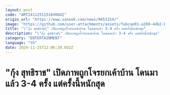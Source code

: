 ```yaml
---
layout: post
code: "ART24112511516V0O4I"
origin_url: "https://www.sanook.com/news/9653154/"
image: "https://github.com/user-attachments/assets/fabcae01-a269-44b2-b3a5-08b4cc6446e5"
title: "\"กุ้ง สุทธิราช\" เปิดภาพถูกโจรยกเค้าบ้าน โดนมาแล้ว 3-4 ครั้ง แต่ครั้งนี้หนักสุด"
description: "\"กุ้ง สุทธิราช\" เปิดภาพถูกโจรยกเค้าบ้าน โดนมาแล้ว 3-4 ครั้ง แต่ครั้งนี้หนักสุด"
category: "ENTERTAINMENT"
language: "th"
date: 2024-11-25T12:06:20.032Z
---
```


# "กุ้ง สุทธิราช" เปิดภาพถูกโจรยกเค้าบ้าน โดนมาแล้ว 3-4 ครั้ง แต่ครั้งนี้หนักสุด